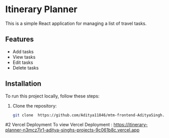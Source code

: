 # Itinerary Planner

This is a simple React application for managing a list of travel tasks.

## Features

- Add tasks
- View tasks
- Edit tasks
- Delete tasks

## Installation

To run this project locally, follow these steps:

1. Clone the repository:
   ```bash
   git clone  https://github.com/Aditya11846/mtm-frontend-AdityaSingh.git

#2 Vercel Deployment 
To view Vercel Deployment :  https://itinerary-planner-n3mcz7ir1-aditya-singhs-projects-9c061b8c.vercel.app
